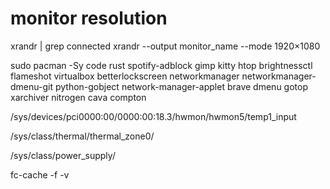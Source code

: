 # monitor resolution
xrandr | grep connected
xrandr --output monitor_name --mode 1920×1080



sudo pacman -Sy code rust spotify-adblock gimp kitty htop brightnessctl flameshot virtualbox betterlockscreen networkmanager networkmanager-dmenu-git python-gobject network-manager-applet brave dmenu gotop xarchiver nitrogen cava compton 


/sys/devices/pci0000:00/0000:00:18.3/hwmon/hwmon5/temp1_input

/sys/class/thermal/thermal_zone0/

/sys/class/power_supply/

fc-cache -f -v

